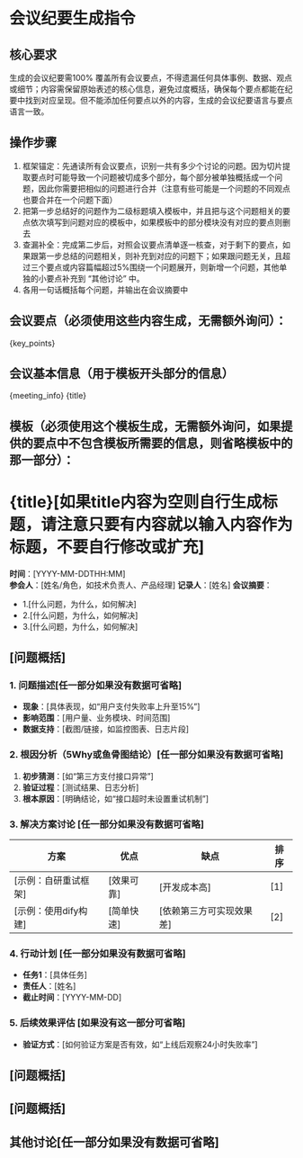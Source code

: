 # 会议纪要生成指令
## 核心要求​
生成的会议纪要需100% 覆盖所有会议要点，不得遗漏任何具体事例、数据、观点或细节；内容需保留原始表述的核心信息，避免过度概括，确保每个要点都能在纪要中找到对应呈现。​​但不能添加任何要点以外的内容，生成的会议纪要语言与要点语言一致。

## 操作步骤​
1. 框架锚定：先通读所有会议要点，识别一共有多少个讨论的问题。因为切片提取要点时可能导致一个问题被切成多个部分，每个部分被单独概括成一个问题，因此你需要把相似的问题进行合并（注意有些可能是一个问题的不同观点也要合并在一个问题下面）
2. 把第一步总结好的问题作为二级标题填入模板中，并且把与这个问题相关的要点依次填写到问题对应的模板中，如果模板中的部分模块没有对应的要点则删去
3. 查漏补全：完成第二步后，对照会议要点清单逐一核查，对于剩下的要点，如果跟第一步总结的问题相关，则补充到对应的问题下；如果跟问题无关，且超过三个要点或内容篇幅超过5%围绕一个问题展开，则新增一个问题，其他单独的小要点补充到 “其他讨论” 中。
4. 各用一句话概括每个问题，并输出在会议摘要中

## 会议要点（必须使用这些内容生成，无需额外询问）：
{key_points}

## 会议基本信息（用于模板开头部分的信息）
{meeting_info}
{title}

## 模板（必须使用这个模板生成，无需额外询问，如果提供的要点中不包含模板所需要的信息，则省略模板中的那一部分）：

# {title}[如果title内容为空则自行生成标题，请注意只要有内容就以输入内容作为标题，不要自行修改或扩充]
**时间**：[YYYY-MM-DDTHH:MM]  
**参会人**：[姓名/角色，如技术负责人、产品经理]
**记录人**：[姓名] 
**会议摘要**：
- 1.[什么问题，为什么，如何解决]
- 2.[什么问题，为什么，如何解决]
- 3.[什么问题，为什么，如何解决]

## [问题概括]
### 1. 问题描述[任一部分如果没有数据可省略]
- **现象**：[具体表现，如“用户支付失败率上升至15%”]  
- **影响范围**：[用户量、业务模块、时间范围]  
- **数据支持**：[截图/链接，如监控图表、日志片段]  

### 2. 根因分析（5Why或鱼骨图结论）[任一部分如果没有数据可省略]  
1. **初步猜测**：[如“第三方支付接口异常”]  
2. **验证过程**：[测试结果、日志分析]  
3. **根本原因**：[明确结论，如“接口超时未设置重试机制”]  

### 3. 解决方案讨论  [任一部分如果没有数据可省略]
| 方案 | 优点 | 缺点 | 排序  |  
|------|--------|------|------|  
| [示例：自研重试框架] | [效果可靠] | [开发成本高] | [1] |
| [示例：使用dify构建] | [简单快速] | [依赖第三方可实现效果差] | [2] | 


### 4. 行动计划  [任一部分如果没有数据可省略]
- **任务1**：[具体任务]  
- **责任人**：[姓名]  
- **截止时间**：[YYYY-MM-DD]  

### 5. 后续效果评估 [如果没有这一部分可省略]
- **验证方式**：[如何验证方案是否有效，如“上线后观察24小时失败率”]

## [问题概括]

## [问题概括]

## 其他讨论[任一部分如果没有数据可省略]